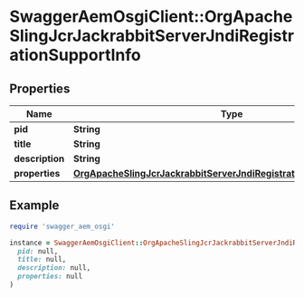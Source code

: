 # SwaggerAemOsgiClient::OrgApacheSlingJcrJackrabbitServerJndiRegistrationSupportInfo

## Properties

| Name | Type | Description | Notes |
| ---- | ---- | ----------- | ----- |
| **pid** | **String** |  | [optional] |
| **title** | **String** |  | [optional] |
| **description** | **String** |  | [optional] |
| **properties** | [**OrgApacheSlingJcrJackrabbitServerJndiRegistrationSupportProperties**](OrgApacheSlingJcrJackrabbitServerJndiRegistrationSupportProperties.md) |  | [optional] |

## Example

```ruby
require 'swagger_aem_osgi'

instance = SwaggerAemOsgiClient::OrgApacheSlingJcrJackrabbitServerJndiRegistrationSupportInfo.new(
  pid: null,
  title: null,
  description: null,
  properties: null
)
```

